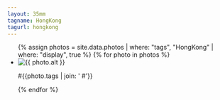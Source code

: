```yaml
---
layout: 35mm
tagname: HongKong
tagurl: hongkong
---
```


<!-- <h2>#HongKong</h2> -->
<ul class="photo-list hongkong">
    {% assign photos = site.data.photos
        | where: "tags", "HongKong"
        | where: "display", true
    %}
    {% for photo in photos %}
    <li class="photo-item aos-jeehye">
        <a class="modal-link">
            <img alt="{{ photo.alt }}" src="{{ photo.link }}">
            <p>#{{photo.tags | join: ' #'}}</p>
        </a>
    </li>
    {% endfor %}
</ul>
